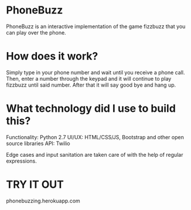 # PhoneBuzz

PhoneBuzz is an interactive implementation of the game fizzbuzz that you can play over the phone.

# How does it work?
  Simply type in your phone number and wait until you receive a phone call. Then, enter a number through the keypad and it will continue to play fizzbuzz until said number. After that it will say good bye and hang up.
  
# What technology did I use to build this?
 
 Functionality: Python 2.7
 UI/UX: HTML/CSS/JS, Bootstrap and other open source libraries
 API: Twilio
 
 Edge cases and input sanitation are taken care of with the help of regular expressions.
 
 
 # TRY IT OUT
 phonebuzzing.herokuapp.com
 
